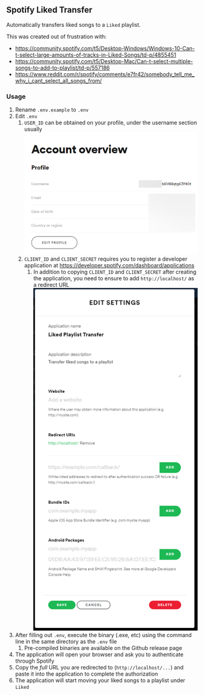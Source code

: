 ## Spotify Liked Transfer

Automatically transfers liked songs to a `Liked` playlist.

This was created out of frustration with:

- https://community.spotify.com/t5/Desktop-Windows/Windows-10-Can-t-select-large-amounts-of-tracks-in-Liked-Songs/td-p/4855451
- https://community.spotify.com/t5/Desktop-Mac/Can-t-select-multiple-songs-to-add-to-playlist/td-p/557186
- https://www.reddit.com/r/spotify/comments/e7fr42/somebody_tell_me_why_i_cant_select_all_songs_from/

### Usage

1. Rename `.env.example` to `.env`
2. Edit `.env`
   1. `USER_ID` can be obtained on your profile, under the username section usually ![Profile](assets/profile.png)
   2. `CLIENT_ID` and `CLIENT_SECRET` requires you to register a developer application at https://developer.spotify.com/dashboard/applications
      1. In addition to copying `CLIENT_ID` and `CLIENT_SECRET` after creating the application, you need to ensure to add `http://localhost/` as a redirect URL ![Developer](assets/developer.png)
3. After filling out `.env`, execute the binary (.exe, etc) using the command line in the same directory as the `.env` file
   1. Pre-compiled binaries are available on the Github release page
4. The application will open your browser and ask you to authenticate through Spotify
5. Copy the *full* URL you are redirected to (`http://localhost/...`) and paste it into the application to complete the authorization
6. The application will start moving your liked songs to a playlist under `Liked`
